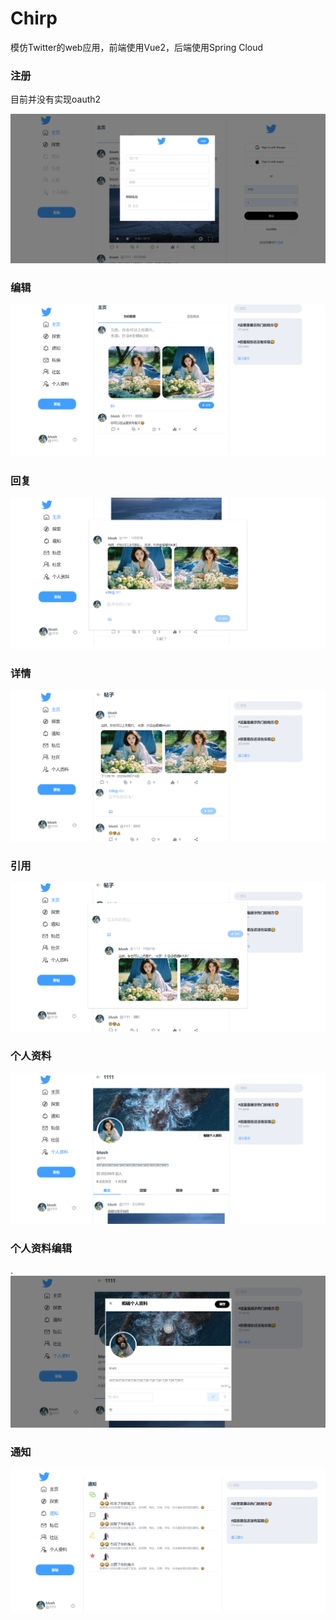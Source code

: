 # Chirp

模仿Twitter的web应用，前端使用Vue2，后端使用Spring Cloud

### 注册

目前并没有实现oauth2

![](./docs/sign.png)

### 编辑

![](./docs/post.png)

### 回复

![](./docs/reply.png)

### 详情

![](./docs/detail.png)

### 引用

![](./docs/quote.png)

### 个人资料

![](./docs/profile.png)

### 个人资料编辑

.![](./docs/profile-edit.png)

### 通知

![](./docs/notice.png)